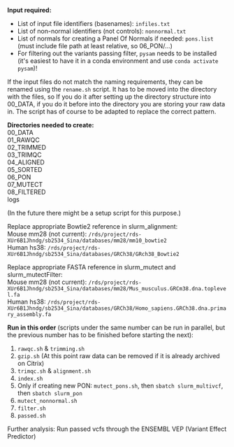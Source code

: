 __Input required:__
* List of input file identifiers (basenames): ```infiles.txt```
* List of non-normal identifiers (not controls): ```nonnormal.txt```
* List of normals for creating a Panel Of Normals if needed: ```pons.list``` (must include file path at least relative, so 06_PON/...)
* For filtering out the variants passing filter, ```pysam``` needs to be installed (it's easiest to have it in a conda environment and use ```conda activate pysam```)!

If the input files do not match the naming requirements, they can be renamed using the ```rename.sh``` script. It has to be moved into the directory with the files, so If you do it after setting up the directory structure into 00_DATA, if you do it before into the directory you are storing your raw data in.
The script has of course to be adapted to replace the correct pattern.

__Directories needed to create:__   
00_DATA  
01_RAWQC  
02_TRIMMED  
03_TRIMQC  
04_ALIGNED  
05_SORTED  
06_PON  
07_MUTECT  
08_FILTERED  
logs  


(In the future there might be a setup script for this purpose.)

Replace appropriate Bowtie2 reference in slurm_alignment:  
Mouse mm28 (not current): ```/rds/project/rds-XUr6B1Jhndg/sb2534_Sina/databases/mm28/mm10_bowtie2```  
Human hs38: ```/rds/project/rds-XUr6B1Jhndg/sb2534_Sina/databases/GRCh38/GRch38_Bowtie2```  

Replace appropriate FASTA reference in slurm_mutect and slurm_mutectFilter:  
Mouse mm28 (not current): ```/rds/project/rds-XUr6B1Jhndg/sb2534_Sina/databases/mm28/Mus_musculus.GRCm38.dna.toplevel.fa```  
Human hs38: ```/rds/project/rds-XUr6B1Jhndg/sb2534_Sina/databases/GRCh38/Homo_sapiens.GRCh38.dna.primary_assembly.fa```  

__Run in this order__ (scripts under the same number can be run in parallel, but the previous number has to be finished before starting the next):  
1) ```rawqc.sh``` & ```trimming.sh```
2) ```gzip.sh``` (At this point raw data can be removed if it is already archived on Citrix)
3) ```trimqc.sh``` & ```alignment.sh```
4) ```index.sh``` 
5) Only if creating new PON: ```mutect_pons.sh```, then ```sbatch slurm_multivcf```, then ```sbatch slurm_pon```
6) ```mutect_nonnormal.sh```
7) ```filter.sh```
8) ```passed.sh```

Further analysis: Run passed vcfs through the ENSEMBL VEP (Variant Effect Predictor)
